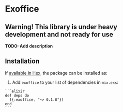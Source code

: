 # Exoffice

## Warning! This library is under heavy development and not ready for use

**TODO: Add description**

## Installation

If [available in Hex](https://hex.pm/docs/publish), the package can be installed as:

  1. Add `exoffice` to your list of dependencies in `mix.exs`:

    ```elixir
    def deps do
      [{:exoffice, "~> 0.1.0"}]
    end
    ```

